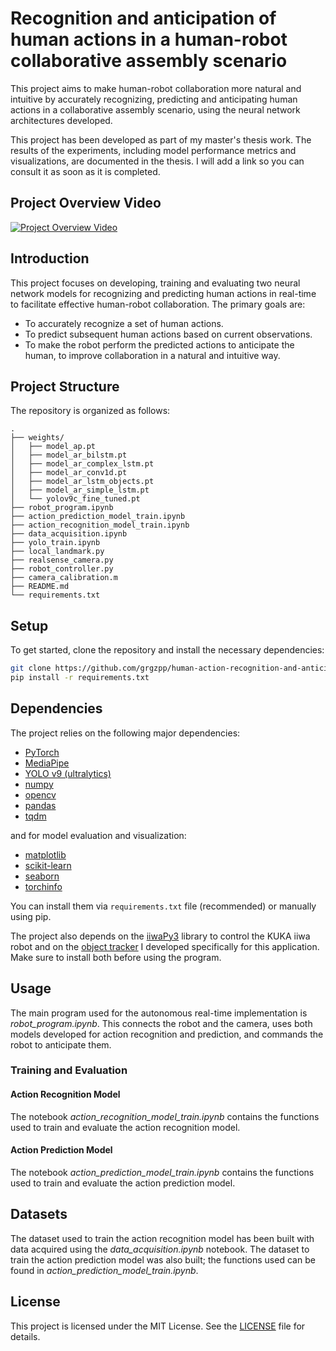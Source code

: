 # Recognition and anticipation of human actions in a human-robot collaborative assembly scenario

This project aims to make human-robot collaboration more natural and intuitive by accurately recognizing, predicting and anticipating human actions in a collaborative assembly scenario, using the neural network architectures developed.

This project has been developed as part of my master's thesis work. The results of the experiments, including model performance metrics and visualizations, are documented in the thesis. I will add a link so you can consult it as soon as it is completed.

## Project Overview Video

[![Project Overview Video](https://img.youtube.com/vi/grU0Z88kiMg/0.jpg)](https://www.youtube.com/watch?v=grU0Z88kiMg)

## Introduction

This project focuses on developing, training and evaluating two neural network models for recognizing and predicting human actions in real-time to facilitate effective human-robot collaboration. The primary goals are:
- To accurately recognize a set of human actions.
- To predict subsequent human actions based on current observations.
- To make the robot perform the predicted actions to anticipate the human, to improve collaboration in a natural and intuitive way.

## Project Structure

The repository is organized as follows:

```
.
├── weights/
│   ├── model_ap.pt
│   ├── model_ar_bilstm.pt
│   ├── model_ar_complex_lstm.pt
│   ├── model_ar_conv1d.pt
│   ├── model_ar_lstm_objects.pt
│   ├── model_ar_simple_lstm.pt
│   └── yolov9c_fine_tuned.pt
├── robot_program.ipynb
├── action_prediction_model_train.ipynb
├── action_recognition_model_train.ipynb
├── data_acquisition.ipynb
├── yolo_train.ipynb
├── local_landmark.py
├── realsense_camera.py
├── robot_controller.py
├── camera_calibration.m
├── README.md
└── requirements.txt
```

## Setup

To get started, clone the repository and install the necessary dependencies:

```bash
git clone https://github.com/grgzpp/human-action-recognition-and-anticipation.git
pip install -r requirements.txt
```

## Dependencies

The project relies on the following major dependencies:

- [PyTorch](https://pytorch.org/)
- [MediaPipe](https://mediapipe.dev/)
- [YOLO v9 (ultralytics)](https://docs.ultralytics.com/models/yolov9/)
- [numpy](https://numpy.org/)
- [opencv](https://opencv.org/)
- [pandas](https://pandas.pydata.org/)
- [tqdm](https://tqdm.github.io/)

and for model evaluation and visualization:

- [matplotlib](https://matplotlib.org/)
- [scikit-learn](https://scikit-learn.org/stable/)
- [seaborn](https://seaborn.pydata.org/)
- [torchinfo](https://github.com/TylerYep/torchinfo)

You can install them via `requirements.txt` file (recommended) or manually using pip.

The project also depends on the [iiwaPy3](https://github.com/Modi1987/iiwaPy3) library to control the KUKA iiwa robot and on the [object tracker](https://github.com/grgzpp/yolo-mp-object-tracker) I developed specifically for this application. Make sure to install both before using the program.

## Usage

The main program used for the autonomous real-time implementation is *robot_program.ipynb*. This connects the robot and the camera, uses both models developed for action recognition and prediction, and commands the robot to anticipate them.

### Training and Evaluation

#### Action Recognition Model

The notebook *action_recognition_model_train.ipynb* contains the functions used to train and evaluate the action recognition model.

#### Action Prediction Model

The notebook *action_prediction_model_train.ipynb* contains the functions used to train and evaluate the action prediction model.

## Datasets

The dataset used to train the action recognition model has been built with data acquired using the *data_acquisition.ipynb* notebook. The dataset to train the action prediction model was also built; the functions used can be found in *action_prediction_model_train.ipynb*.

## License

This project is licensed under the MIT License. See the [LICENSE](LICENSE) file for details.